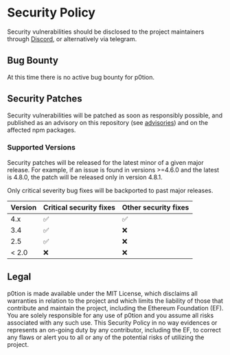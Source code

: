 # Security Policy

Security vulnerabilities should be disclosed to the project maintainers through [Discord], or alternatively via telegram.

[Discord]: https://discord.com/invite/bTdZfpc69U

## Bug Bounty

At this time there is no active bug bounty for p0tion.

## Security Patches

Security vulnerabilities will be patched as soon as responsibly possible, and published as an advisory on this repository (see [advisories]) and on the affected npm packages.

[advisories]: https://github.com/ethstorage/p0tion/security/advisories

### Supported Versions

Security patches will be released for the latest minor of a given major release. For example, if an issue is found in versions >=4.6.0 and the latest is 4.8.0, the patch will be released only in version 4.8.1.

Only critical severity bug fixes will be backported to past major releases.

| Version | Critical security fixes | Other security fixes |
| ------- | ----------------------- | -------------------- |
| 4.x     | :white_check_mark:      | :white_check_mark:   |
| 3.4     | :white_check_mark:      | :x:                  |
| 2.5     | :white_check_mark:      | :x:                  |
| < 2.0   | :x:                     | :x:                  |

## Legal

p0tion is made available under the MIT License, which disclaims all warranties in relation to the project and which limits the liability of those that contribute and maintain the project, including the Ethereum Foundation (EF). You are solely responsible for any use of p0tion and you assume all risks associated with any such use. This Security Policy in no way evidences or represents an on-going duty by any contributor, including the EF, to correct any flaws or alert you to all or any of the potential risks of utilizing the project.
